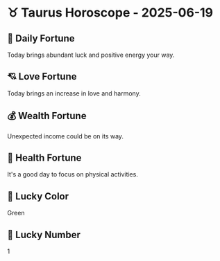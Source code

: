 # ♉ Taurus Horoscope - 2025-06-19

## 🎯 Daily Fortune

Today brings abundant luck and positive energy your way.

## 💘 Love Fortune

Today brings an increase in love and harmony.

## 💰 Wealth Fortune

Unexpected income could be on its way.

## 🌱 Health Fortune

It's a good day to focus on physical activities.

## 🎨 Lucky Color

Green

## 🔢 Lucky Number

1
